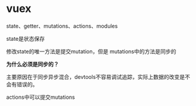 # vuex

state、getter、mutations、actions、modules

state是状态保存

修改state的唯一方法是提交mutation，但是 mutations中的方法是同步的

**为什么必须是同步的？**

主要原因在于同步异步混合，devtools不容易调试追踪，实际上数据的改变是不会有错误的。

actions中可以提交mutations